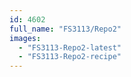 ```yaml
---
id: 4602
full_name: "FS3113/Repo2"
images: 
  - "FS3113-Repo2-latest"
  - "FS3113-Repo2-recipe"
---
```

